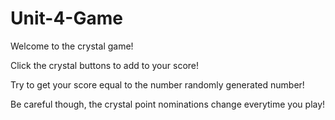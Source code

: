 # Unit-4-Game


Welcome to the crystal game!

Click the crystal buttons to add to your score!

Try to get your score equal to the number randomly generated number!

Be careful though, the crystal point nominations change everytime you play!